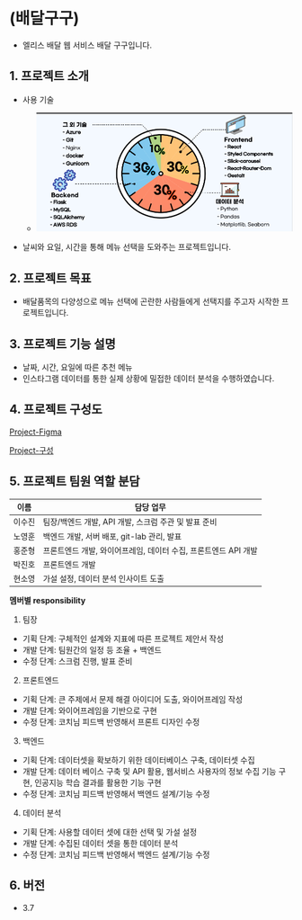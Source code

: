 # (배달구구)
- 엘리스 배달 웹 서비스 배달 구구입니다.

## 1. 프로젝트 소개
- 사용 기술
  - ![](img/2022-01-10-16-20-08.png)

- 날씨와 요일, 시간을 통해 메뉴 선택을 도와주는 프로젝트입니다.

## 2. 프로젝트 목표
- 배달품목의 다양성으로 메뉴 선택에 곤란한 사람들에게 선택지를 주고자 시작한 프로젝트입니다.

## 3. 프로젝트 기능 설명
- 날짜, 시간, 요일에 따른 추천 메뉴
- 인스타그램 데이터를 통한 실제 상황에 밀접한 데이터 분석을 수행하였습니다.

## 4. 프로젝트 구성도
[Project-Figma](https://www.figma.com/file/keWrEQpfXP0qIBwSD2JJOl/%EB%B0%B0%EB%8B%AC?node-id=3%3A10)

[Project-구성](img/2022-01-10-17-09-01.png)

## 5. 프로젝트 팀원 역할 분담
| 이름 | 담당 업무 |
| ------ | ------ |
| 이수진 | 팀장/백엔드 개발, API 개발, 스크럼 주관 및 발표 준비|
| 노영훈 | 백엔드 개발, 서버 배포, git-lab 관리, 발표|
| 홍준형 | 프론트엔드 개발, 와이어프레임, 데이터 수집, 프론트엔드 API 개발|
| 박진호 | 프론트엔드 개발|
| 현소영 | 가설 설정, 데이터 분석 인사이트 도출|

**멤버별 responsibility**

1. 팀장

- 기획 단계: 구체적인 설계와 지표에 따른 프로젝트 제안서 작성
- 개발 단계: 팀원간의 일정 등 조율 + 백엔드
- 수정 단계: 스크럼 진행, 발표 준비

2. 프론트엔드

- 기획 단계: 큰 주제에서 문제 해결 아이디어 도출, 와이어프레임 작성
- 개발 단계: 와이어프레임을 기반으로 구현
- 수정 단계: 코치님 피드백 반영해서 프론트 디자인 수정

3. 백엔드

- 기획 단계: 데이터셋을 확보하기 위한 데이터베이스 구축, 데이터셋 수집
- 개발 단계: 데이터 베이스 구축 및 API 활용, 웹서비스 사용자의 정보 수집 기능 구현, 인공지능 학습 결과를 활용한 기능 구현
- 수정 단계: 코치님 피드백 반영해서 백엔드 설계/기능 수정

4. 데이터 분석
- 기획 단계: 사용할 데이터 셋에 대한 선택 및 가설 설정
- 개발 단계: 수집된 데이터 셋을 통한 데이터 분석
- 수정 단계: 코치님 피드백 반영해서 백엔드 설계/기능 수정

## 6. 버전
  - 3.7


